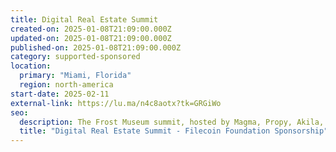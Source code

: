 ```yaml
---
title: Digital Real Estate Summit
created-on: 2025-01-08T21:09:00.000Z
updated-on: 2025-01-08T21:09:00.000Z
published-on: 2025-01-08T21:09:00.000Z
category: supported-sponsored
location:
  primary: "Miami, Florida"
  region: north-america
start-date: 2025-02-11
external-link: https://lu.ma/n4c8aotx?tk=GRGiWo
seo:
  description: The Frost Museum summit, hosted by Magma, Propy, Akila, Filecoin, and SustainaCities, explores how digital assets drive sustainable urban futures, from design to operations.
  title: "Digital Real Estate Summit - Filecoin Foundation Sponsorship"
---
```

